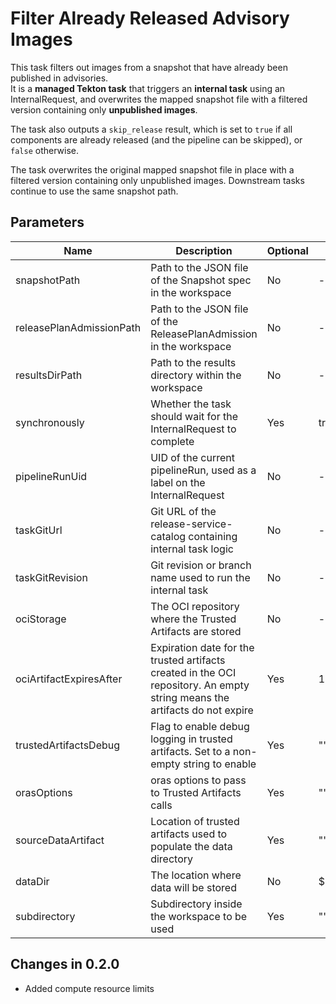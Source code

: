 # Filter Already Released Advisory Images

This task filters out images from a snapshot that have already been published in advisories.  
It is a **managed Tekton task** that triggers an **internal task** using an InternalRequest,
and overwrites the mapped snapshot file with a filtered version containing only **unpublished images**.

The task also outputs a `skip_release` result, which is set to `true` 
if all components are already released (and the pipeline can be skipped), or `false` otherwise.

The task overwrites the original mapped snapshot file in place with a filtered version containing only unpublished images. Downstream tasks continue to use the same snapshot path.

## Parameters

| Name                     | Description                                                                                                                | Optional  | Default value                                  |
|--------------------------|----------------------------------------------------------------------------------------------------------------------------|-----------|------------------------------------------------|
| snapshotPath             | Path to the JSON file of the Snapshot spec in the workspace                                                                | No        | -                                              |
| releasePlanAdmissionPath | Path to the JSON file of the ReleasePlanAdmission in the workspace                                                         | No        | -                                              |
| resultsDirPath           | Path to the results directory within the workspace                                                                         | No        | -                                              |
| synchronously            | Whether the task should wait for the InternalRequest to complete                                                           | Yes       | true                                           |
| pipelineRunUid           | UID of the current pipelineRun, used as a label on the InternalRequest                                                     | No        | -                                              |
| taskGitUrl               | Git URL of the release-service-catalog containing internal task logic                                                      | No        | -                                              |
| taskGitRevision          | Git revision or branch name used to run the internal task                                                                  | No        | -                                              |
| ociStorage               | The OCI repository where the Trusted Artifacts are stored                                                                  | No        | -                                              |
| ociArtifactExpiresAfter  | Expiration date for the trusted artifacts created in the OCI repository. An empty string means the artifacts do not expire | Yes       | 1d                                             |
| trustedArtifactsDebug    | Flag to enable debug logging in trusted artifacts. Set to a non-empty string to enable                                     | Yes       | ""                                             |
| orasOptions              | oras options to pass to Trusted Artifacts calls                                                                            | Yes       | ""                                             |
| sourceDataArtifact       | Location of trusted artifacts used to populate the data directory                                                          | Yes       | ""                                             |
| dataDir                  | The location where data will be stored                                                                                     | No        | $(workspaces.data.path)                        |
| subdirectory             | Subdirectory inside the workspace to be used                                                                               | Yes       | ""                                             |

## Changes in 0.2.0
* Added compute resource limits
